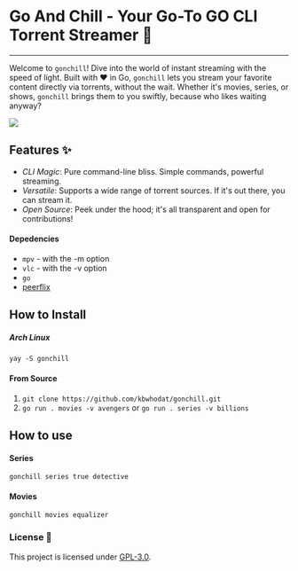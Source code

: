 
# Go And Chill - Your Go-To GO CLI Torrent Streamer 🚀
_________________________________________________________


Welcome to `gonchill`! Dive into the world of instant streaming with the speed of light. Built with ❤️ in Go, `gonchill` lets you stream your favorite content directly via torrents, without the wait. Whether it's movies, series, or shows, `gonchill` brings them to you swiftly, because who likes waiting anyway?


![](images/output.gif)

## Features ✨
- _CLI Magic_: Pure command-line bliss. Simple commands, powerful streaming.
- _Versatile_: Supports a wide range of torrent sources. If it's out there, you can stream it.
- _Open Source_: Peek under the hood; it's all transparent and open for contributions!

#### Depedencies
- `mpv` - with the -m option
- `vlc` - with the -v option
- `go`
- [peerflix](https://github.com/mafintosh/peerflix)


## How to Install
##### Arch Linux
```yay -S gonchill```

#### From Source
1. ```git clone https://github.com/kbwhodat/gonchill.git```
2. ```go run . movies -v avengers``` or ```go run . series -v billions```


## How to use
#### Series
```gonchill series true detective```

#### Movies
```gonchill movies equalizer```

### License 📜
This project is licensed under [GPL-3.0](https://raw.githubusercontent.com/Illumina/licenses/master/gpl-3.0.txt).
